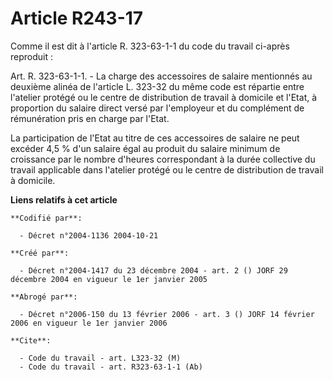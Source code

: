 # Article R243-17

Comme il est dit à l'article R. 323-63-1-1 du code du travail ci-après reproduit :

Art. R. 323-63-1-1. - La charge des accessoires de salaire mentionnés au deuxième alinéa de l'article L. 323-32 du même code
est répartie entre l'atelier protégé ou le centre de distribution de travail à domicile et l'Etat, à proportion du salaire
direct versé par l'employeur et du complément de rémunération pris en charge par l'Etat.

La participation de l'Etat au titre de ces accessoires de salaire ne peut excéder 4,5 % d'un salaire égal au produit du
salaire minimum de croissance par le nombre d'heures correspondant à la durée collective du travail applicable dans l'atelier
protégé ou le centre de distribution de travail à domicile.

**Liens relatifs à cet article**

	**Codifié par**:

	  - Décret n°2004-1136 2004-10-21

	**Créé par**:

	  - Décret n°2004-1417 du 23 décembre 2004 - art. 2 () JORF 29 décembre 2004 en vigueur le 1er janvier 2005

	**Abrogé par**:

	  - Décret n°2006-150 du 13 février 2006 - art. 3 () JORF 14 février 2006 en vigueur le 1er janvier 2006

	**Cite**:

	  - Code du travail - art. L323-32 (M)
	  - Code du travail - art. R323-63-1-1 (Ab)
